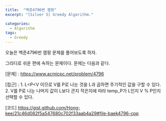 ```yaml
---
title:  "백준4796번 캠핑"
excerpt: "[Silver 5] Greedy Algorithm."

categories:
  - Algorithm
tags:
  - Greedy
---
```

오늘은 백준4796번 캠핑 문제를 풀어보도록 하자.

그리디로 쉬운 편에 속하는 문제이다. 문제는 다음과 같다.

[문제] : https://www.acmicpc.net/problem/4796

[접근] : 1. L<P<V 이므로 V를 P로 나눈 것을 L과 곱하면 주기적인 값을 구할 수 있다.
	 2. V를 P로 나눈 나머지 값이 L보다 큰지 작은지에 따라 temp_P가 L인지 V % P인지 선택할 수 있다.

[코드]
https://gist.github.com/Hong-kee/21c46d082f5a547680c702f33aab4a29#file-baek4796-cpp
